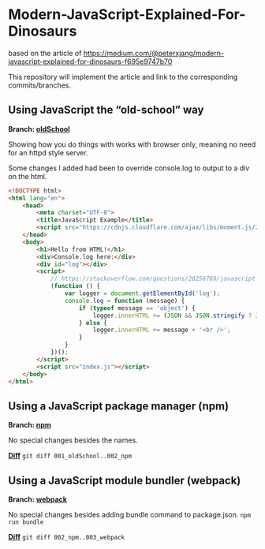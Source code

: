 # Modern-JavaScript-Explained-For-Dinosaurs
based on the article of https://medium.com/@peterxjang/modern-javascript-explained-for-dinosaurs-f695e9747b70

This repository will implement the article and link to the corresponding commits/branches.

## Using JavaScript the “old-school” way

**Branch: [oldSchool](https://github.com/scherler/Modern-JavaScript-Explained-For-Dinosaurs/tree/001_oldSchool)**

Showing how you do things with works with browser only, meaning no need for an httpd style server.

Some changes I added had been to override console.log to output to a div on the html.

```html
<!DOCTYPE html>
<html lang="en">
    <head>
        <meta charset="UTF-8">
        <title>JavaScript Example</title>
        <script src="https://cdnjs.cloudflare.com/ajax/libs/moment.js/2.19.1/moment.min.js"></script>
    </head>
    <body>
        <h1>Hello from HTML!</h1>
        <div>Console.log here:</div>
        <div id="log"></div>
        <script>
            // https://stackoverflow.com/questions/20256760/javascript-console-log-to-html
            (function () {
                var logger = document.getElementById('log');
                console.log = function (message) {
                    if (typeof message == 'object') {
                        logger.innerHTML += (JSON && JSON.stringify ? JSON.stringify(message) : message) + '<br />';
                    } else {
                        logger.innerHTML += message + '<br />';
                    }
                }
            })();
        </script>
        <script src="index.js"></script>
    </body>
</html>
```

## Using a JavaScript package manager (npm)

**Branch: [npm](https://github.com/scherler/Modern-JavaScript-Explained-For-Dinosaurs/tree/002_npm)**

No special changes besides the names.

**[Diff](./diffs/001_oldSchool..002_npm)** `git diff 001_oldSchool..002_npm`

## Using a JavaScript module bundler (webpack)

**Branch: [webpack](https://github.com/scherler/Modern-JavaScript-Explained-For-Dinosaurs/tree/003_webpack)**

No special changes besides adding bundle command to package.json. `npm run bundle`

**[Diff](./diffs/002_npm..003_webpack)** `git diff 002_npm..003_webpack`